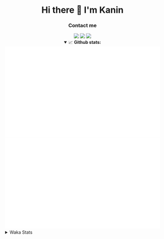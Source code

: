 <div align="center">
 <h1>Hi there 👋 I'm Kanin</h1>
 <h3>Contact me</h3>
 <a href="mailto:im@kanin.dev"><img src="https://img.shields.io/badge/gmail-%23D14836.svg?&style=for-the-badge&logo=gmail&logoColor=white"/></a>
 <a href="https://twitter.com/KaninDev"><img src="https://img.shields.io/badge/twitter-%231DA1F2.svg?&style=for-the-badge&logo=twitter&logoColor=white"/></a>
 <a href="https://www.linkedin.com/in/KaninDev"><img src="https://img.shields.io/badge/linkedin-%230077B5.svg?&style=for-the-badge&logo=linkedin&logoColor=white"/></a>
<details open>
  <summary>📈 <b>Github stats:</b></summary>
  <img src="https://github.com/Kanin/Kanin/blob/master/scripts/GitHubStats/generated/overview.svg"/>
  <img src="https://github.com/Kanin/Kanin/blob/master/scripts/GitHubStats/generated/languages.svg"/>
</details>
</div>

<details>
 <summary>Waka Stats</summary>

<!--START_SECTION:waka-->
![Profile Views](http://img.shields.io/badge/Profile%20Views-3-blue)

![Lines of code](https://img.shields.io/badge/From%20Hello%20World%20I%27ve%20Written-29472%20lines%20of%20code-blue)

**🐱 My Github Data** 

> 🏆 69 Contributions in the Year 2021
 > 
> 📦 18.8 kB Used in Github's Storage 
 > 
> 🚫 Not Opted to Hire
 > 
> 📜 8 Public Repositories 
 > 
> 🔑 5 Private Repositories  
 > 
**I'm an Early 🐤** 

```text
🌞 Morning    86 commits     █████░░░░░░░░░░░░░░░░░░░░   19.77% 
🌆 Daytime    135 commits    ███████░░░░░░░░░░░░░░░░░░   31.03% 
🌃 Evening    106 commits    ██████░░░░░░░░░░░░░░░░░░░   24.37% 
🌙 Night      108 commits    ██████░░░░░░░░░░░░░░░░░░░   24.83%

```
📅 **I'm Most Productive on Monday** 

```text
Monday       89 commits     █████░░░░░░░░░░░░░░░░░░░░   20.46% 
Tuesday      50 commits     ██░░░░░░░░░░░░░░░░░░░░░░░   11.49% 
Wednesday    83 commits     ████░░░░░░░░░░░░░░░░░░░░░   19.08% 
Thursday     48 commits     ██░░░░░░░░░░░░░░░░░░░░░░░   11.03% 
Friday       47 commits     ██░░░░░░░░░░░░░░░░░░░░░░░   10.8% 
Saturday     49 commits     ██░░░░░░░░░░░░░░░░░░░░░░░   11.26% 
Sunday       69 commits     ████░░░░░░░░░░░░░░░░░░░░░   15.86%

```


📊 **This Week I Spent My Time On** 

```text
⌚︎ Time Zone: America/New_York

💬 Programming Languages: 
Python                   7 hrs 52 mins       ███████████████████████░░   91.71% 
Other                    24 mins             █░░░░░░░░░░░░░░░░░░░░░░░░   4.68% 
YAML                     13 mins             ░░░░░░░░░░░░░░░░░░░░░░░░░   2.69% 
virtualenv               2 mins              ░░░░░░░░░░░░░░░░░░░░░░░░░   0.39% 
Git Config               1 min               ░░░░░░░░░░░░░░░░░░░░░░░░░   0.38%

🔥 Editors: 
PyCharm                  8 hrs 35 mins       █████████████████████████   100.0%

🐱‍💻 Projects: 
CGLS                     6 hrs 57 mins       ████████████████████░░░░░   80.95% 
Naila.py                 49 mins             ██░░░░░░░░░░░░░░░░░░░░░░░   9.67% 
DenBot                   48 mins             ██░░░░░░░░░░░░░░░░░░░░░░░   9.38%

💻 Operating System: 
Linux                    8 hrs 35 mins       █████████████████████████   100.0%

```

**I Mostly Code in Python** 

```text
Python                   20 repos            ███████████████████░░░░░░   76.92% 
JavaScript               3 repos             ███░░░░░░░░░░░░░░░░░░░░░░   11.54% 
Kotlin                   1 repo              █░░░░░░░░░░░░░░░░░░░░░░░░   3.85% 
HTML                     1 repo              █░░░░░░░░░░░░░░░░░░░░░░░░   3.85% 
Java                     1 repo              █░░░░░░░░░░░░░░░░░░░░░░░░   3.85%

```


**Timeline**

![Chart not found](https://raw.githubusercontent.com/Kanin/Kanin/master/charts/bar_graph.png) 


<!--END_SECTION:waka-->
</details>
